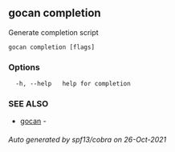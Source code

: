 ## gocan completion

Generate completion script

```
gocan completion [flags]
```

### Options

```
  -h, --help   help for completion
```

### SEE ALSO

* [gocan](gocan.md)	 - 

###### Auto generated by spf13/cobra on 26-Oct-2021
